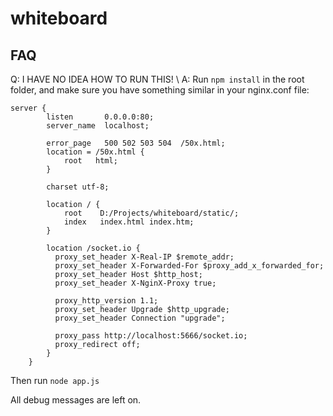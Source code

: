 whiteboard
==========


FAQ
---

Q: I HAVE NO IDEA HOW TO RUN THIS! \\
A: Run `npm install` in the root folder, and make sure you have something similar in your nginx.conf file:
```
server {
        listen       0.0.0.0:80;
        server_name  localhost;

        error_page   500 502 503 504  /50x.html;
        location = /50x.html {
            root   html;
        }

        charset utf-8;

        location / {
            root    D:/Projects/whiteboard/static/;
            index   index.html index.htm;
        }

        location /socket.io {
          proxy_set_header X-Real-IP $remote_addr;
          proxy_set_header X-Forwarded-For $proxy_add_x_forwarded_for;
          proxy_set_header Host $http_host;
          proxy_set_header X-NginX-Proxy true;

          proxy_http_version 1.1;
          proxy_set_header Upgrade $http_upgrade;
          proxy_set_header Connection "upgrade";

          proxy_pass http://localhost:5666/socket.io;
          proxy_redirect off;
        }
    }
```

Then run ```node app.js```


All debug messages are left on.
